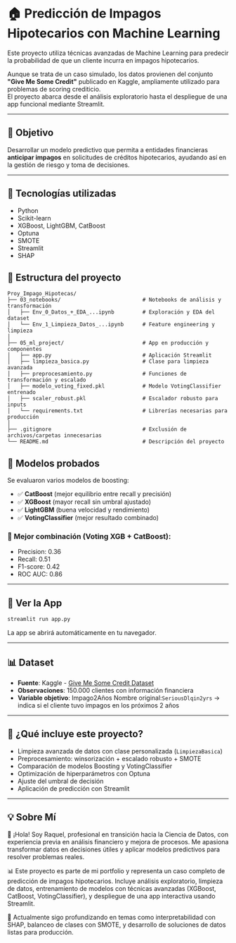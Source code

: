 
# 🏠 Predicción de Impagos Hipotecarios con Machine Learning

Este proyecto utiliza técnicas avanzadas de Machine Learning para predecir la probabilidad de que un cliente incurra en impagos hipotecarios.

Aunque se trata de un caso simulado, los datos provienen del conjunto **"Give Me Some Credit"** publicado en Kaggle, ampliamente utilizado para problemas de scoring crediticio.  
El proyecto abarca desde el análisis exploratorio hasta el despliegue de una app funcional mediante Streamlit.

---
## 📌 Objetivo

Desarrollar un modelo predictivo que permita a entidades financieras **anticipar impagos** en solicitudes de créditos hipotecarios, ayudando así en la gestión de riesgo y toma de decisiones.

---
## 🧰 Tecnologías utilizadas

- Python
- Scikit-learn
- XGBoost, LightGBM, CatBoost
- Optuna
- SMOTE
- Streamlit
- SHAP

## 📁 Estructura del proyecto
```
Proy_Impago_Hipotecas/
├── 03_notebooks/                          # Notebooks de análisis y transformación
│   ├── Env_0_Datos_+_EDA_...ipynb         # Exploración y EDA del dataset
│   └── Env_1_Limpieza_Datos_...ipynb      # Feature engineering y limpieza
│
├── 05_ml_project/                         # App en producción y componentes
│   ├── app.py                             # Aplicación Streamlit
│   ├── limpieza_basica.py                 # Clase para limpieza avanzada
│   ├── preprocesamiento.py                # Funciones de transformación y escalado
│   ├── modelo_voting_fixed.pkl            # Modelo VotingClassifier entrenado
│   ├── scaler_robust.pkl                  # Escalador robusto para inputs
│   └── requirements.txt                   # Librerías necesarias para producción
│
├── .gitignore                             # Exclusión de archivos/carpetas innecesarias
└── README.md                              # Descripción del proyecto
```
## 🧪 Modelos probados

Se evaluaron varios modelos de boosting:

- ✅ **CatBoost** (mejor equilibrio entre recall y precisión)
- ✅ **XGBoost** (mayor recall sin umbral ajustado)
- ✅ **LightGBM** (buena velocidad y rendimiento)
- ✅ **VotingClassifier** (mejor resultado combinado)

### 🔎 Mejor combinación (Voting XGB + CatBoost):
- Precision: 0.36
- Recall: 0.51
- F1-score: 0.42
- ROC AUC: 0.86

---

## 🚀 Ver la App


```bash
streamlit run app.py
```

La app se abrirá automáticamente en tu navegador.

---

## 📊 Dataset

- **Fuente**: Kaggle - [Give Me Some Credit Dataset](https://www.kaggle.com/c/GiveMeSomeCredit)
- **Observaciones**: 150.000 clientes con información financiera
- **Variable objetivo**: Impago2Años Nombre original:`SeriousDlqin2yrs` → indica si el cliente tuvo impagos en los próximos 2 años

---

## 🧠 ¿Qué incluye este proyecto?

- Limpieza avanzada de datos con clase personalizada (`LimpiezaBasica`)
- Preprocesamiento: winsorización + escalado robusto + SMOTE
- Comparación de modelos Boosting y VotingClassifier
- Optimización de hiperparámetros con Optuna
- Ajuste del umbral de decisión
- Aplicación de predicción con Streamlit

---
## 💡 Sobre Mí

👋 ¡Hola! Soy Raquel, profesional en transición hacia la Ciencia de Datos, con experiencia previa en análisis financiero y mejora de procesos. Me apasiona transformar datos en decisiones útiles y aplicar modelos predictivos para resolver problemas reales.

📊 Este proyecto es parte de mi portfolio y representa un caso completo de predicción de impagos hipotecarios. Incluye análisis exploratorio, limpieza de datos, entrenamiento de modelos con técnicas avanzadas (XGBoost, CatBoost, VotingClassifier), y despliegue de una app interactiva usando Streamlit.

🚀 Actualmente sigo profundizando en temas como interpretabilidad con SHAP, balanceo de clases con SMOTE, y desarrollo de soluciones de datos listas para producción.
